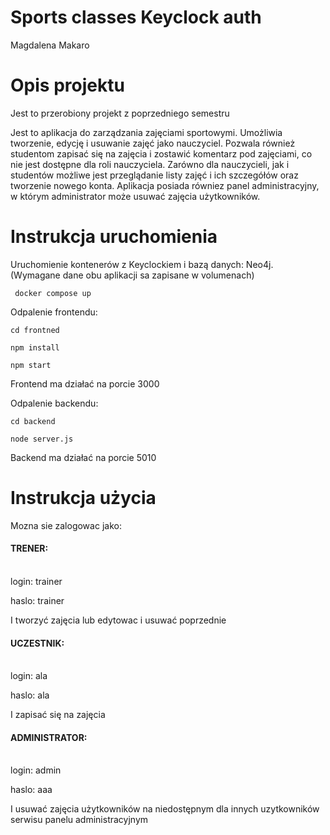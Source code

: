 # Sports classes Keyclock auth

Magdalena Makaro

# Opis projektu

Jest to przerobiony projekt z poprzedniego semestru

Jest to aplikacja do zarządzania zajęciami sportowymi. Umożliwia tworzenie, edycję i usuwanie zajęć jako nauczyciel.
Pozwala również studentom zapisać się na zajęcia i zostawić komentarz pod zajęciami, co nie jest dostępne
dla roli nauczyciela. Zarówno dla nauczycieli, jak i studentów możliwe jest przeglądanie listy zajęć
i ich szczegółów oraz tworzenie nowego konta. Aplikacja posiada równiez panel administracyjny, w którym
administrator może usuwać zajęcia użytkowników.

# Instrukcja uruchomienia

Uruchomienie kontenerów z Keyclockiem i bazą danych: Neo4j. (Wymagane dane obu aplikacji sa zapisane w volumenach)

` docker compose up`

Odpalenie frontendu:

`cd frontned`

`npm install`

`npm start`

Frontend ma działać na porcie 3000

Odpalenie backendu:

`cd backend`

`node server.js`

Backend ma działać na porcie 5010

# Instrukcja użycia

Mozna sie zalogowac jako:

#### TRENER:

<br/>
login: trainer

haslo: trainer

I tworzyć zajęcia lub edytowac i usuwać poprzednie

#### UCZESTNIK:

<br/>
login: ala

haslo: ala

I zapisać się na zajęcia

#### ADMINISTRATOR:

<br/>
login: admin

haslo: aaa

I usuwać zajęcia użytkowników na niedostępnym dla innych uzytkowników
serwisu panelu administracyjnym
